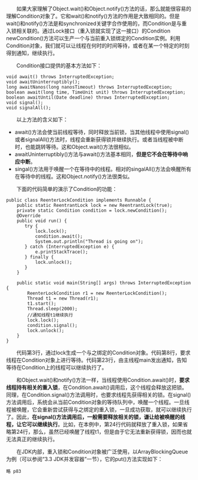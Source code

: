 &emsp;&emsp;如果大家理解了Object.wait()和Object.notify()方法的话，那么就能很容易的理解Condition对象了。它和wait()和notify()方法的作用是大致相同的。但是wait()和notify()方法是和synchronized关键字合作使用的，而Condition是与重入锁相关联的。通过Lock接口（重入锁就实现了这一接口）的Condition newCondition()方法可以生产一个与当前重入锁绑定的Condition实例。利用Condition对象，我们就可以让线程在何时的时间等待，或者在某一个特定的时刻得到通知，继续执行。

&emsp;&emsp;Condition接口提供的基本方法如下：
```
void await() throws InterruptedException;
void awaitUninterruptibly();
long awaitNanos(long nanosTimeout) throws InterruptedException;
boolean await(long time, TimeUnit unit) throws InterruptedException;
boolean awaitUntil(Date deadline) throws InterruptedException;
void signal();
void signalAll();
```

&emsp;&emsp;以上方法的含义如下：

- await()方法会使当前线程等待，同时释放当前锁，当其他线程中使用signal()或者signalAll()方法时，线程会重新获得锁并继续执行。或者当线程被中断时，也能跳转等待。这和Object.wait()方法很相似。
- awaitUninterruptibly()方法与await()方法基本相同，**但是它不会在等待中响应中断**。
- singal()方法用于唤醒一个在等待中的线程。相对的singalAll()方法会唤醒所有在等待中的线程。这和Object.notify()方法很类似。

&emsp;&emsp;下面的代码简单的演示了Condition的功能：
```
public class ReenterLockCondition implements Runnable {
    public static ReentrantLock lock = new ReentrantLock(true);
    private static Condition condition = lock.newCondition();
    @Override
    public void run() {
       try {
           lock.lock();
           condition.await();
           System.out.println("Thread is going on");
       } catch (InterruptedException e) {
           e.printStackTrace();
       } finally {
           lock.unlock();
       }
    }

    public static void main(String[] args) throws InterruptedException {
        ReenterLockCondition r1 = new ReenterLockCondition();
        Thread t1 = new Thread(r1);
        t1.start();
        Thread.sleep(2000);
        //通知线程t1继续执行
        lock.lock();
        condition.signal();
        lock.unlock();
    }
}
```

&emsp;&emsp;代码第3行，通过lock生成一个与之绑定的Condition对象。代码第8行，要求线程在Condition对象上进行等待。代码第23行，由主线程main发出通知，告知等待在Condition上的线程可以继续执行了。

&emsp;&emsp;和Object.wait()和notify()方法一样，当线程使用Condition.await()时，**要求线程持有相关的重入锁**，在Condition.await()调用后，这个线程会释放这把锁。同理，在Condition.signal()方法调用时，也要求线程先获得相关的锁。在signal()方法调用后，系统会从当前Condition对象的等待队列中，唤醒一个线程。一旦线程被唤醒，它会重新尝试获得与之绑定的重入锁，一旦成功获取，就可以继续执行了。因此，**在signal()方法调用后，一般需要释放相关的锁，谦让给被唤醒的线程，让它可以继续执行**。比如，在本例中，第24行代码就释放了重入锁，如果省略第24行，那么，虽然已经唤醒了线程t1，但是由于它无法重新获得锁，因而也就无法真正的继续执行。

&emsp;&emsp;在JDK内部，重入锁和Condition对象被广泛使用，以ArrayBlockingQueue为例（可以参阅“3.3 JDK并发容器”一节），它的put()方法实现如下：
```
略 p83
```
